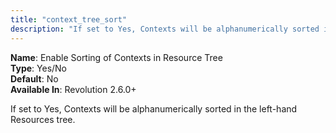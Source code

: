 ```yaml
---
title: "context_tree_sort"
description: "If set to Yes, Contexts will be alphanumerically sorted in the left-hand Resources tree"
---
```


**Name**: Enable Sorting of Contexts in Resource Tree  
**Type**: Yes/No  
**Default**: No  
**Available In**: Revolution 2.6.0+

If set to Yes, Contexts will be alphanumerically sorted in the left-hand Resources tree.